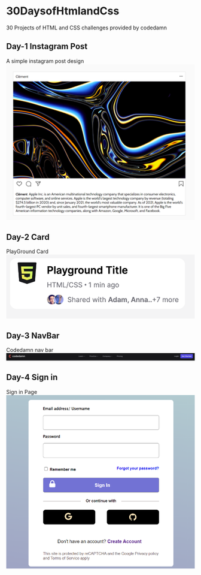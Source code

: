 # 30DaysofHtmlandCss
30 Projects of HTML and CSS challenges provided by codedamn 
## Day-1 Instagram Post 
   A simple instagram post design 
  ![Design](https://github.com/Pekka1721/30DaysofHtmlandCss/blob/main/Instagram%20post/design.png)
## Day-2 Card
 PlayGround Card
![Design](https://github.com/Pekka1721/30DaysofHtmlandCss/blob/main/Playground%20Card/design.png)
## Day-3 NavBar
 Codedamn nav bar 
![Design](https://github.com/Pekka1721/30DaysofHtmlandCss/blob/main/Navbar/design.png)
## Day-4 Sign in
 Sign in Page
![Design](https://github.com/Pekka1721/30DaysofHtmlandCss/blob/main/Sign%20in/output.png)
